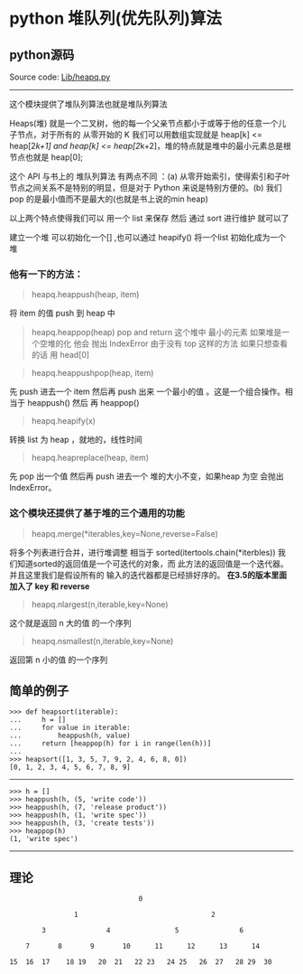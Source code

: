 # python 堆队列(优先队列)算法

## python源码

Source code: [Lib/heapq.py](https://github.com/python/cpython/blob/3.6/Lib/heapq.py)

---

这个模块提供了堆队列算法也就是堆队列算法

Heaps(堆) 就是一个二叉树，他的每一个父亲节点都小于或等于他的任意一个儿子节点，对于所有的 从零开始的 K 我们可以用数组实现就是 heap[k] <= heap[2*k+1] and heap[k] <= heap[2*k+2]，堆的特点就是堆中的最小元素总是根节点也就是 heap[0];

这个 API 与书上的 堆队列算法 有两点不同 ：(a) 从零开始索引，使得索引和子叶节点之间关系不是特别的明显，但是对于 Python 来说是特别方便的。(b) 我们 pop 的是最小值而不是最大的(也就是书上说的min heap)

以上两个特点使得我们可以 用一个 list 来保存 然后 通过 sort 进行维护 就可以了

建立一个堆 可以初始化一个[] ,也可以通过 heapify() 将一个list 初始化成为一个堆

### 他有一下的方法：

> heapq.heappush(heap, item)

将 item 的值 push 到 heap 中

> heapq.heappop(heap)
pop and return  这个堆中 最小的元素 如果堆是一个空堆的化 他会 抛出 IndexError 由于没有 top 这样的方法 如果只想查看的话 用 head[0] 

> heapq.heappushpop(heap, item)

先 push 进去一个 item 然后再 push 出来 一个最小的值 。这是一个组合操作。相当于 heappush() 然后 再 heappop()

> heapq.heapify(x)

转换 list 为 heap ，就地的，线性时间

> heapq.heapreplace(heap, item)

先 pop 出一个值 然后再 push 进去一个 堆的大小不变，如果heap 为空 会抛出 IndexError。

### 这个模块还提供了基于堆的三个通用的功能

> heapq.merge(*iterables,key=None,reverse=False)

将多个列表进行合并，进行堆调整 相当于 sorted(itertools.chain(*iterbles)) 我们知道sorted的返回值是一个可迭代的对象，而 此方法的返回值是一个迭代器。并且这里我们是假设所有的 输入的迭代器都是已经排好序的。
**在3.5的版本里面加入了 key 和 reverse**

> heapq.nlargest(n,iterable,key=None)

这个就是返回 n 大的值 的一个序列

> heapq.nsmallest(n,iterable,key=None)

返回第 n 小的值 的一个序列

## 简单的例子

    >>> def heapsort(iterable):
    ...     h = []
    ...     for value in iterable:
    ...         heappush(h, value)
    ...     return [heappop(h) for i in range(len(h))]
    ...
    >>> heapsort([1, 3, 5, 7, 9, 2, 4, 6, 8, 0])
    [0, 1, 2, 3, 4, 5, 6, 7, 8, 9]
---
    >>> h = []
    >>> heappush(h, (5, 'write code'))
    >>> heappush(h, (7, 'release product'))
    >>> heappush(h, (1, 'write spec'))
    >>> heappush(h, (3, 'create tests'))
    >>> heappop(h)
    (1, 'write spec')

---


## 理论

                                    0

                    1                                 2

            3               4                5               6

        7       8       9       10      11      12      13      14

    15  16  17    18 19   20  21   22 23   24 25   26  27   28 29  30

